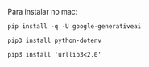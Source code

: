 Para instalar no mac:
```
pip install -q -U google-generativeai
```

```
pip3 install python-dotenv 
```

```
pip3 install 'urllib3<2.0'
```